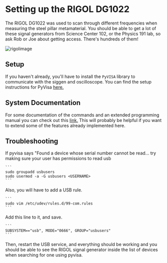 # Setting up the RIGOL DG1022

The RIGOL DG1022 was used to scan through different frequencies when measuring
the steel pillar metamaterial.
You should be able to get a lot of these signal generators from Science Center
102, or the Physics 191 lab, so ask Rob or Joe about getting access.
There's hundreds of them!

![rigolimage]()

## Setup

If you haven't already, you'll have to install the `PyVISA` library to
communicate with the siggen and oscilloscope.
You can find the setup instructions for PyVisa [here.](https://pyvisa.readthedocs.io/en/stable/index.html)

## System Documentation

For some documentation of the commands and an extended programming manual
you can check out this [link.](http://int.rigol.com/File/UploadSpecific/20150909/DG1000%20Programming%20Guide.pdf)
This will probably be helpful if you want to extend some of the features
already implemented here.

## Troubleshooting

If pyvisa says "Found a device whose serial number cannot be read... try
making sure your user has permissions to read usb

    ```
    sudo groupadd usbusers
    sudo usermod -a -G usbusers <USERNAME>
    ```    

Also, you will have to add a USB rule.
    
    ```
    sudo vim /etc/udev/rules.d/99-com.rules
    ```

Add this line to it, and save.
    
    ```
    SUBSYSTEM=="usb", MODE="0666", GROUP="usbusers"
    ```

Then, restart the USB service, and everything should be working and you
should be able to see the RIGOL signal generator inside the list of devices
when searching for one using pyvisa.